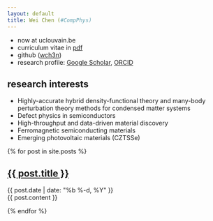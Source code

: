 ```yaml
---
layout: default
title: Wei Chen (#CompPhys)
---
```


* now at uclouvain.be
* curriculum vitae in [pdf](cv.pdf)
* github ([wch3n](http://github.com/wch3n))
* research profile: 
  [Google Scholar](https://scholar.google.com/citations?user=ouy6ESIAAAAJa),
  [ORCID](http://orcid.org/0000-0002-7496-0341)

## research interests
- Highly-accurate hybrid density-functional theory 
  and many-body perturbation theory methods for condensed matter systems
- Defect physics in semiconductors
- High-throughput and data-driven material discovery
- Ferromagnetic semiconducting materials 
- Emerging photovoltaic materials (CZTSSe)

{% for post in site.posts %}

<article class='post'>
  <h1 class='post-title'>
    <a href="{{ site.path }}{{ post.url }}">
      {{ post.title }}
    </a>
  </h1>
  <div class="post-date">{{ post.date | date: "%b %-d, %Y" }}</div>
  {{ post.content }}
</article>

{% endfor %}

